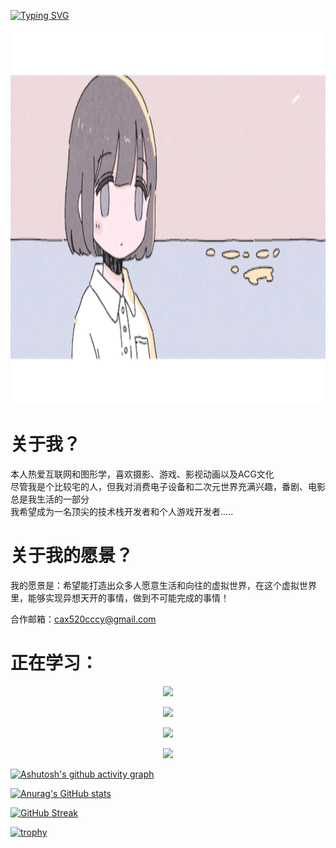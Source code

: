 
<a href="https://git.io/typing-svg"><img src="https://readme-typing-svg.demolab.com?font=Fira+Code&size=50&pause=1000&color=F79BED&center=true&width=1080&height=100&lines=Print(%22%E4%BD%A0%E5%A5%BD+%EF%BC%81%E4%B8%96%E7%95%8C%22)" alt="Typing SVG" /></a>

<img src="/img/19.gif" alt="alt text" width="100%" height="600px" padding="auto">



# 关于我？

<p>本人热爱互联网和图形学，喜欢摄影、游戏、影视动画以及ACG文化<br>
尽管我是个比较宅的人，但我对消费电子设备和二次元世界充满兴趣，番剧、电影总是我生活的一部分<br>
我希望成为一名顶尖的技术栈开发者和个人游戏开发者.....</p>


# 关于我的愿景？
我的愿景是：希望能打造出众多人愿意生活和向往的虚拟世界，在这个虚拟世界里，能够实现异想天开的事情，做到不可能完成的事情！

合作邮箱：cax520cccy@gmail.com

<!-- 技术栈图标 -->
<h1>正在学习：</h1>
<p align="center">
  <a href="https://skillicons.dev">
    <img src="https://skillicons.dev/icons?i=c,cpp,cs,java,python,go,js,html,css,ts" />
  </a>
</p>
<p align="center">
  <a href="https://skillicons.dev">
    <img src="https://skillicons.dev/icons?i=git,github,idea,clion,pycharm,webstorm,rider,visualstudio,vscode,linux,windows,ubuntu" />
  </a>
</p>
<p align="center">
  <a href="https://skillicons.dev">
    <img src="https://skillicons.dev/icons?i=npm,nodejs,cmake,dotnet,nginx,mysql,redis,docker,maven,qt" />
  </a>
</p>

<p align="center">
  <a href="https://skillicons.dev">
    <img src="https://skillicons.dev/icons?i=pr,ae,au,ps,godot,unreal,unity,blender" />
  </a>
</p>

[![Ashutosh's github activity graph](https://github-readme-activity-graph.vercel.app/graph?username=EchoLumi&bg_color=6aece3&color=000000&line=ffffff&point=403d3d&area=true&hide_border=true)](https://github.com/ashutosh00710/github-readme-activity-graph)

[![Anurag's GitHub stats](https://github-readme-stats.vercel.app/api?username=EchoLumi)](https://github.com/anuraghazra/github-readme-stats)

<a href="https://git.io/streak-stats"><img src="https://streak-stats.demolab.com?user=EchoLumi" alt="GitHub Streak" /></a>

[![trophy](https://github-profile-trophy.vercel.app/?username=ryo-ma&theme=onedark)](https://github.com/ryo-ma/github-profile-trophy)

